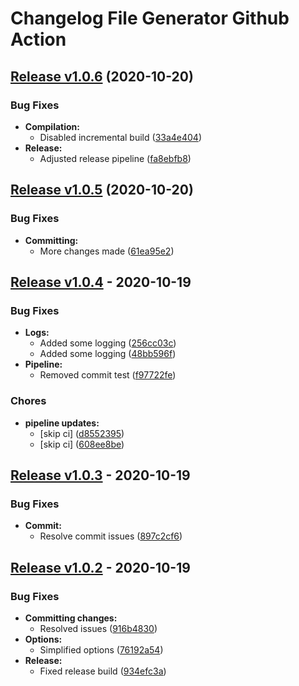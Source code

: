 # Changelog File Generator Github Action

## [Release v1.0.6](https://github.com/danpetitt/changelog-file-generator/releases/tag/v1.0.6) (2020-10-20)

### Bug Fixes

* **Compilation:**
  * Disabled incremental build ([33a4e404](https://github.com/danpetitt/changelog-file-generator/commit/33a4e40495facc402cbd715c2d6c1da9a7a12392))
* **Release:**
  * Adjusted release pipeline ([fa8ebfb8](https://github.com/danpetitt/changelog-file-generator/commit/fa8ebfb8cef066ca9d47f159fec12d42ba995ae9))

## [Release v1.0.5](https://github.com/danpetitt/changelog-file-generator/releases/tag/v1.0.5) (2020-10-20)

### Bug Fixes

* **Committing:**
  * More changes made ([61ea95e2](https://github.com/danpetitt/changelog-file-generator/commit/61ea95e29693a568790da081170b000b4a11a431))

## [Release v1.0.4](https://github.com/danpetitt/changelog-file-generator/releases/tag/v1.0.4) - 2020-10-19

### Bug Fixes

* **Logs:**
  * Added some logging ([256cc03c](https://github.com/danpetitt/changelog-file-generator/commit/256cc03c92400e2ea5749679d235ea5c5806d1e9))
  * Added some logging ([48bb596f](https://github.com/danpetitt/changelog-file-generator/commit/48bb596fe3d71754b42e761c4ec60aa930cbc297))
* **Pipeline:**
  * Removed commit test ([f97722fe](https://github.com/danpetitt/changelog-file-generator/commit/f97722fe1c26eb09ff6b6bd5ab7385c6572ac56b))

### Chores

* **pipeline updates:**
  * [skip ci] ([d8552395](https://github.com/danpetitt/changelog-file-generator/commit/d855239548a52517e4489efee6dfeef7624d0f5c))
  * [skip ci] ([608ee8be](https://github.com/danpetitt/changelog-file-generator/commit/608ee8beea0f80e0cc49361b62a55f1168c2a9e2))

## [Release v1.0.3](https://github.com/danpetitt/changelog-file-generator/releases/tag/v1.0.3) - 2020-10-19

### Bug Fixes

* **Commit:**
  * Resolve commit issues ([897c2cf6](https://github.com/danpetitt/changelog-file-generator/commit/897c2cf69a564d3a5f01e805690587a0253d98c1))
  
## [Release v1.0.2](https://github.com/danpetitt/changelog-file-generator/releases/tag/v1.0.2) - 2020-10-19

### Bug Fixes

* **Committing changes:**
  * Resolved issues ([916b4830](https://github.com/danpetitt/changelog-file-generator/commit/916b4830fbdbce4ceaf3c889e178a981246bda0a))
* **Options:**
  * Simplified options ([76192a54](https://github.com/danpetitt/changelog-file-generator/commit/76192a54d04685ab9206d68ecc7a145e860068a8))
* **Release:**
  * Fixed release build ([934efc3a](https://github.com/danpetitt/changelog-file-generator/commit/934efc3aa80615161da2f1d296b6bc9627177d96))

